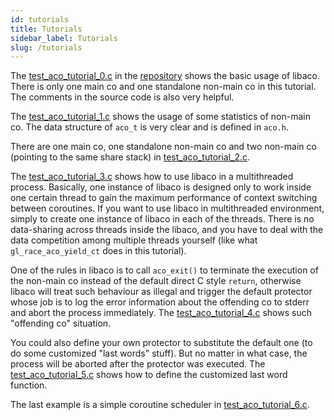 ```yaml
---
id: tutorials
title: Tutorials
sidebar_label: Tutorials
slug: /tutorials
---
```


The [test_aco_tutorial_0.c](https://github.com/hnes/libaco/blob/master/test_aco_tutorial_0.c) in the [repository](https://github.com/hnes/libaco) shows the basic usage of libaco. There is only one main co and one standalone non-main co in this tutorial. The comments in the source code is also very helpful.

The [test_aco_tutorial_1.c](https://github.com/hnes/libaco/blob/master/test_aco_tutorial_1.c) shows the usage of some statistics of non-main co. The data structure of `aco_t` is very clear and is defined in `aco.h`.

There are one main co, one standalone non-main co and two non-main co (pointing to the same share stack) in [test_aco_tutorial_2.c](https://github.com/hnes/libaco/blob/master/test_aco_tutorial_2.c).

The [test_aco_tutorial_3.c](https://github.com/hnes/libaco/blob/master/test_aco_tutorial_3.c) shows how to use libaco in a multithreaded process. Basically, one instance of libaco is designed only to work inside one certain thread to gain the maximum performance of context switching between coroutines. If you want to use libaco in multithreaded environment, simply to create one instance of libaco in each of the threads. There is no data-sharing across threads inside the libaco, and you have to deal with the data competition among multiple threads yourself (like what `gl_race_aco_yield_ct` does in this tutorial).

One of the rules in libaco is to call `aco_exit()` to terminate the execution of the non-main co instead of the default direct C style `return`, otherwise libaco will treat such behaviour as illegal and trigger the default protector whose job is to log the error information about the offending co to stderr and abort the process immediately. The [test_aco_tutorial_4.c](https://github.com/hnes/libaco/blob/master/test_aco_tutorial_4.c) shows such "offending co" situation.

You could also define your own protector to substitute the default one (to do some customized "last words" stuff). But no matter in what case, the process will be aborted after the protector was executed. The [test_aco_tutorial_5.c](https://github.com/hnes/libaco/blob/master/test_aco_tutorial_5.c) shows how to define the customized last word function.

The last example is a simple coroutine scheduler in [test_aco_tutorial_6.c](https://github.com/hnes/libaco/blob/master/test_aco_tutorial_6.c).